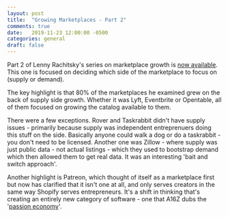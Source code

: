 ```yaml
---
layout: post
title:  "Growing Marketplaces - Part 2"
comments: true
date:   2019-11-23 12:00:00 -0500
categories: general
draft: false
---
```


Part 2 of Lenny Rachitsky's series on marketplace growth is [now available](https://www.lennyrachitsky.com/p/how-to-kickstart-and-scale-a-marketplace-9ee). This one is focused on deciding which side of the marketplace to focus on (supply or demand). 

The key highlight is that 80% of the marketplaces he examined grew on the back of supply side growth. Whether it was Lyft, Eventbrite or Opentable, all of them focused on growing the catalog available to them. 

There were a few exceptions. Rover and Taskrabbit didn't have supply issues - primarily because supply was independent entreprenuers doing this stuff on the side. Basically anyone could walk a dog or do a taskrabbit - you don't need to be licensed. Another one was Zillow - where supply was just public data - not actual listings - which they used to bootstrap demand which then allowed them to get real data. It was an interesting 'bait and switch approach'.

Another highlight is Patreon, which thought of itself as a marketplace first but now has clarified that it isn't one at all, and only serves creators in the same way Shopify serves entrepreneurs. It's a shift in thinking that's creating an entirely new category of software - one that A16Z dubs the '[passion economy](https://a16z.com/2019/10/08/passion-economy/)'.